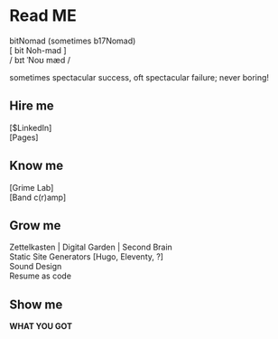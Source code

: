 # Read **ME**

bitNomad (sometimes b17Nomad)  
\[ bit Noh-mad ]  
/ bɪt ˈNoʊ mæd /  

sometimes spectacular success, oft spectacular failure; never boring!  

## Hire me

\[$LinkedIn]  
\[Pages]

## Know me

\[Grime Lab]  
\[Band c(r)amp]  

## Grow me

Zettelkasten | Digital Garden | Second Brain  
Static Site Generators \[Hugo, Eleventy, ?]  
Sound Design  
Resume as code  

## Show me
**WHAT YOU GOT**

